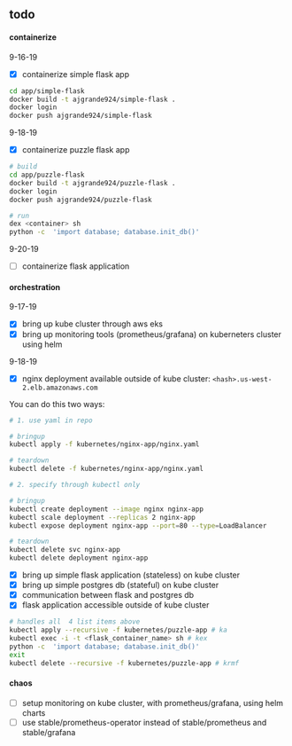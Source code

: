 ## todo

#### containerize

  9-16-19
  
  - [x] containerize simple flask app
  
  ```sh
  cd app/simple-flask
  docker build -t ajgrande924/simple-flask .
  docker login
  docker push ajgrande924/simple-flask
  ```

  9-18-19

  - [x] containerize puzzle flask app

  ```sh
  # build
  cd app/puzzle-flask
  docker build -t ajgrande924/puzzle-flask .
  docker login
  docker push ajgrande924/puzzle-flask

  # run
  dex <container> sh
  python -c  'import database; database.init_db()'
  ```
  
  9-20-19

  - [ ] containerize flask application

#### orchestration

9-17-19

  - [x] bring up kube cluster through aws eks
  - [x] bring up monitoring tools (prometheus/grafana) on kuberneters cluster using helm

9-18-19

  - [x] nginx deployment available outside of kube cluster: `<hash>.us-west-2.elb.amazonaws.com`

  You can do this two ways:

  ```sh
  # 1. use yaml in repo
  
  # bringup
  kubectl apply -f kubernetes/nginx-app/nginx.yaml
  
  # teardown
  kubectl delete -f kubernetes/nginx-app/nginx.yaml

  # 2. specify through kubectl only
  
  # bringup
  kubectl create deployment --image nginx nginx-app
  kubectl scale deployment --replicas 2 nginx-app
  kubectl expose deployment nginx-app --port=80 --type=LoadBalancer
  
  # teardown
  kubectl delete svc nginx-app
  kubectl delete deployment nginx-app
  ```

  - [x] bring up simple flask application (stateless) on kube cluster
  - [x] bring up simple postgres db (stateful) on kube cluster
  - [x] communication between flask and postgres db
  - [x] flask application accessible outside of kube cluster

  ```sh
  # handles all  4 list items above
  kubectl apply --recursive -f kubernetes/puzzle-app # ka
  kubectl exec -i -t <flask_container_name> sh # kex
  python -c  'import database; database.init_db()'
  exit
  kubectl delete --recursive -f kubernetes/puzzle-app # krmf
  ```

#### chaos

  - [ ] setup monitoring on kube cluster, with prometheus/grafana, using helm charts
  - [ ] use stable/prometheus-operator instead of stable/prometheus and stable/grafana
